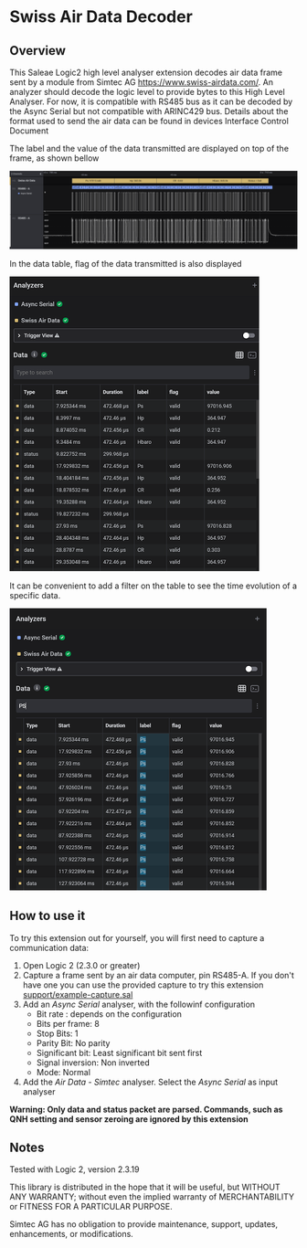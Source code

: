 
  # Swiss Air Data Decoder
  
## Overview

This Saleae Logic2 high level analyser extension decodes air data frame sent by a module from Simtec AG <https://www.swiss-airdata.com/>. An analyzer should decode the logic level to provide bytes to this High Level Analyser. For now, it is compatible with RS485 bus as it can be decoded by the Async Serial but not compatible with ARINC429 bus. Details about the format used to send the air data can be found in devices Interface Control Document

The label and the value of the data transmitted are displayed on top of the frame, as shown bellow

![frame_image](support/frame-parser.png)

In the data table, flag of the data transmitted is also displayed

![table_full](support/table-all-data.png)

It can be convenient to add a filter on the table to see the time evolution of a specific data.

![table_filter](support/table-filter.png)

 ## How to use it

To try this extension out for yourself, you will first need to capture a communication data:

 1. Open Logic 2 (2.3.0 or greater)
 1. Capture a frame sent by an air data computer, pin RS485-A. If you don't have one you can use the provided capture to try this extension [support/example-capture.sal](support/example-capture.sal)
 1. Add an *Async Serial* analyser, with the followinf configuration
    - Bit rate : depends on the configuration
    - Bits per frame: 8
    - Stop Bits: 1
    - Parity Bit: No parity
    - Significant bit: Least significant bit sent first
    - Signal inversion: Non inverted
    - Mode: Normal
 1. Add the *Air Data - Simtec*  analyser. Select the *Async Serial* as input analyser

**Warning: Only data and status packet are parsed. Commands, such as QNH setting and sensor zeroing are ignored by this extension** 

 ## Notes

Tested with Logic 2, version 2.3.19

This library is distributed in the hope that it will be useful, but WITHOUT ANY WARRANTY; without
even the implied warranty of MERCHANTABILITY or FITNESS FOR A PARTICULAR PURPOSE.

Simtec AG has no obligation to provide maintenance, support,  updates, enhancements, or modifications.